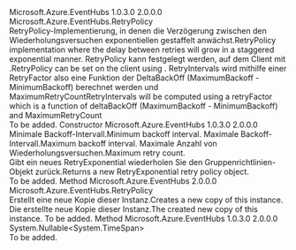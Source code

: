<Type Name="RetryExponential" FullName="Microsoft.Azure.EventHubs.RetryExponential">
  <TypeSignature Language="C#" Value="public sealed class RetryExponential : Microsoft.Azure.EventHubs.RetryPolicy" />
  <TypeSignature Language="ILAsm" Value=".class public auto ansi sealed beforefieldinit RetryExponential extends Microsoft.Azure.EventHubs.RetryPolicy" />
  <TypeSignature Language="DocId" Value="T:Microsoft.Azure.EventHubs.RetryExponential" />
  <TypeSignature Language="VB.NET" Value="Public NotInheritable Class RetryExponential&#xA;Inherits RetryPolicy" />
  <TypeSignature Language="F#" Value="type RetryExponential = class&#xA;    inherit RetryPolicy" />
  <AssemblyInfo>
    <AssemblyName>Microsoft.Azure.EventHubs</AssemblyName>
    <AssemblyVersion>1.0.3.0</AssemblyVersion>
    <AssemblyVersion>2.0.0.0</AssemblyVersion>
  </AssemblyInfo>
  <Base>
    <BaseTypeName>Microsoft.Azure.EventHubs.RetryPolicy</BaseTypeName>
  </Base>
  <Interfaces />
  <Docs>
    <summary>
            <span data-ttu-id="3e7ff-101">RetryPolicy-Implementierung, in denen die Verzögerung zwischen den Wiederholungsversuchen exponentiellen gestaffelt anwächst.</span><span class="sxs-lookup"><span data-stu-id="3e7ff-101">RetryPolicy implementation where the delay between retries will grow in a staggered exponential manner.</span></span>
            <span data-ttu-id="3e7ff-102">RetryPolicy kann festgelegt werden, auf dem Client mit <see cref="T:Microsoft.Azure.EventHubs.EventHubClient" />.</span><span class="sxs-lookup"><span data-stu-id="3e7ff-102">RetryPolicy can be set on the client using <see cref="T:Microsoft.Azure.EventHubs.EventHubClient" />.</span></span>
            <span data-ttu-id="3e7ff-103">RetryIntervals wird mithilfe einer RetryFactor also eine Funktion der DeltaBackOff (MaximumBackoff - MinimumBackoff) berechnet werden und MaximumRetryCount</span><span class="sxs-lookup"><span data-stu-id="3e7ff-103">RetryIntervals will be computed using a retryFactor which is a function of deltaBackOff (MaximumBackoff - MinimumBackoff) and MaximumRetryCount</span></span>
            </summary>
    <remarks>To be added.</remarks>
  </Docs>
  <Members>
    <Member MemberName=".ctor">
      <MemberSignature Language="C#" Value="public RetryExponential (TimeSpan minimumBackoff, TimeSpan maximumBackoff, int maximumRetryCount);" />
      <MemberSignature Language="ILAsm" Value=".method public hidebysig specialname rtspecialname instance void .ctor(valuetype System.TimeSpan minimumBackoff, valuetype System.TimeSpan maximumBackoff, int32 maximumRetryCount) cil managed" />
      <MemberSignature Language="DocId" Value="M:Microsoft.Azure.EventHubs.RetryExponential.#ctor(System.TimeSpan,System.TimeSpan,System.Int32)" />
      <MemberSignature Language="VB.NET" Value="Public Sub New (minimumBackoff As TimeSpan, maximumBackoff As TimeSpan, maximumRetryCount As Integer)" />
      <MemberSignature Language="F#" Value="new Microsoft.Azure.EventHubs.RetryExponential : TimeSpan * TimeSpan * int -&gt; Microsoft.Azure.EventHubs.RetryExponential" Usage="new Microsoft.Azure.EventHubs.RetryExponential (minimumBackoff, maximumBackoff, maximumRetryCount)" />
      <MemberType>Constructor</MemberType>
      <AssemblyInfo>
        <AssemblyName>Microsoft.Azure.EventHubs</AssemblyName>
        <AssemblyVersion>1.0.3.0</AssemblyVersion>
        <AssemblyVersion>2.0.0.0</AssemblyVersion>
      </AssemblyInfo>
      <Parameters>
        <Parameter Name="minimumBackoff" Type="System.TimeSpan" />
        <Parameter Name="maximumBackoff" Type="System.TimeSpan" />
        <Parameter Name="maximumRetryCount" Type="System.Int32" />
      </Parameters>
      <Docs>
        <param name="minimumBackoff"><span data-ttu-id="3e7ff-104">Minimale Backoff-Intervall.</span><span class="sxs-lookup"><span data-stu-id="3e7ff-104">Minimum backoff interval.</span></span></param>
        <param name="maximumBackoff"><span data-ttu-id="3e7ff-105">Maximale Backoff-Intervall.</span><span class="sxs-lookup"><span data-stu-id="3e7ff-105">Maximum backoff interval.</span></span></param>
        <param name="maximumRetryCount"><span data-ttu-id="3e7ff-106">Maximale Anzahl von Wiederholungsversuchen.</span><span class="sxs-lookup"><span data-stu-id="3e7ff-106">Maximum retry count.</span></span></param>
        <summary>
            <span data-ttu-id="3e7ff-107">Gibt ein neues RetryExponential wiederholen Sie den Gruppenrichtlinien-Objekt zurück.</span><span class="sxs-lookup"><span data-stu-id="3e7ff-107">Returns a new RetryExponential retry policy object.</span></span>
            </summary>
        <remarks>To be added.</remarks>
      </Docs>
    </Member>
    <Member MemberName="Clone">
      <MemberSignature Language="C#" Value="public override Microsoft.Azure.EventHubs.RetryPolicy Clone ();" />
      <MemberSignature Language="ILAsm" Value=".method public hidebysig virtual instance class Microsoft.Azure.EventHubs.RetryPolicy Clone() cil managed" />
      <MemberSignature Language="DocId" Value="M:Microsoft.Azure.EventHubs.RetryExponential.Clone" />
      <MemberSignature Language="VB.NET" Value="Public Overrides Function Clone () As RetryPolicy" />
      <MemberSignature Language="F#" Value="override this.Clone : unit -&gt; Microsoft.Azure.EventHubs.RetryPolicy" Usage="retryExponential.Clone " />
      <MemberType>Method</MemberType>
      <AssemblyInfo>
        <AssemblyName>Microsoft.Azure.EventHubs</AssemblyName>
        <AssemblyVersion>2.0.0.0</AssemblyVersion>
      </AssemblyInfo>
      <ReturnValue>
        <ReturnType>Microsoft.Azure.EventHubs.RetryPolicy</ReturnType>
      </ReturnValue>
      <Parameters />
      <Docs>
        <summary><span data-ttu-id="3e7ff-108">Erstellt eine neue Kopie dieser Instanz.</span><span class="sxs-lookup"><span data-stu-id="3e7ff-108">Creates a new copy of this instance.</span></span></summary>
        <returns><span data-ttu-id="3e7ff-109">Die erstellte neue Kopie dieser Instanz.</span><span class="sxs-lookup"><span data-stu-id="3e7ff-109">The created new copy of this instance.</span></span></returns>
        <remarks>To be added.</remarks>
      </Docs>
    </Member>
    <Member MemberName="OnGetNextRetryInterval">
      <MemberSignature Language="C#" Value="protected override Nullable&lt;TimeSpan&gt; OnGetNextRetryInterval (string clientId, Exception lastException, TimeSpan remainingTime, int baseWaitTimeSecs);" />
      <MemberSignature Language="ILAsm" Value=".method familyhidebysig virtual instance valuetype System.Nullable`1&lt;valuetype System.TimeSpan&gt; OnGetNextRetryInterval(string clientId, class System.Exception lastException, valuetype System.TimeSpan remainingTime, int32 baseWaitTimeSecs) cil managed" />
      <MemberSignature Language="DocId" Value="M:Microsoft.Azure.EventHubs.RetryExponential.OnGetNextRetryInterval(System.String,System.Exception,System.TimeSpan,System.Int32)" />
      <MemberSignature Language="VB.NET" Value="Protected Overrides Function OnGetNextRetryInterval (clientId As String, lastException As Exception, remainingTime As TimeSpan, baseWaitTimeSecs As Integer) As Nullable(Of TimeSpan)" />
      <MemberSignature Language="F#" Value="override this.OnGetNextRetryInterval : string * Exception * TimeSpan * int -&gt; Nullable&lt;TimeSpan&gt;" Usage="retryExponential.OnGetNextRetryInterval (clientId, lastException, remainingTime, baseWaitTimeSecs)" />
      <MemberType>Method</MemberType>
      <AssemblyInfo>
        <AssemblyName>Microsoft.Azure.EventHubs</AssemblyName>
        <AssemblyVersion>1.0.3.0</AssemblyVersion>
        <AssemblyVersion>2.0.0.0</AssemblyVersion>
      </AssemblyInfo>
      <ReturnValue>
        <ReturnType>System.Nullable&lt;System.TimeSpan&gt;</ReturnType>
      </ReturnValue>
      <Parameters>
        <Parameter Name="clientId" Type="System.String" />
        <Parameter Name="lastException" Type="System.Exception" />
        <Parameter Name="remainingTime" Type="System.TimeSpan" />
        <Parameter Name="baseWaitTimeSecs" Type="System.Int32" />
      </Parameters>
      <Docs>
        <param name="clientId"></param>
        <param name="lastException"></param>
        <param name="remainingTime"></param>
        <param name="baseWaitTimeSecs"></param>
        <summary />
        <returns />
        <remarks>To be added.</remarks>
      </Docs>
    </Member>
  </Members>
</Type>
